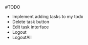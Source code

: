 #TODO

- Implement adding tasks to my todo
- Delete task button
- Edit task interface
- Logout
- LogoutAll
